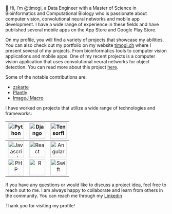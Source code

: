 👋 Hi, I’m @timogi, a Data Engineer with a Master of Science in Bioinformatics and Computational Biology who is passionate about computer vision, convolutional neural networks and mobile app development. I have a wide range of experience in these fields and have published several mobile apps on the App Store and Google Play Store.

On my profile, you will find a variety of projects that showcase my abilities. You can also check out my portfolio on my website [timogi.ch](https://timogi.ch/) where I present several of my projects. From bioinformatics tools to computer vision applications and mobile apps. One of my recent projects is a computer vision application that uses convolutional neural networks for object detection. You can read more about this project [here](https://timogi.ch/master-thesis).

Some of the notable contributions are:
- [zskarte](https://github.com/zskarte/zskarte)
- [Plantly](https://github.com/timogi/Plantly)
- [ImageJ Macro](https://github.com/timogi/ImageJ_SetScale_Macro)

I have worked on projects that utilize a wide range of technologies and frameworks:

| <img src="https://cdn.svgporn.com/logos/python.svg" alt="Python" height="50"> | <img src="https://cdn.svgporn.com/logos/django.svg" alt="Django" height="50"> | <img src="https://cdn.svgporn.com/logos/tensorflow.svg" alt="Tensorflow" height="50"> |
|:---:|:---:|:---:|
| <img src="https://cdn.svgporn.com/logos/javascript.svg" alt="Javascript" height="50"> | <img src="https://cdn.svgporn.com/logos/react.svg" alt="React" height="50"> | <img src="https://cdn.svgporn.com/logos/angular.svg" alt="Angular" height="50"> |
| <img src="https://cdn.svgporn.com/logos/php.svg" alt="PHP" height="50"> | <img src="https://upload.wikimedia.org/wikipedia/commons/1/1b/R_logo.svg" alt="R" height="50">  | <img src="https://cdn.svgporn.com/logos/swift.svg" alt="Swift" height="50"> |

If you have any questions or would like to discuss a project idea, feel free to reach out to me. I am always happy to collaborate and learn from others in the community. You can reach me through my [Linkedin](https://www.linkedin.com/in/tim-ogi)

Thank you for visiting my profile!
